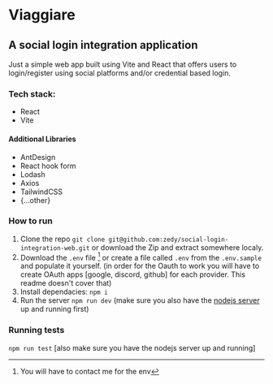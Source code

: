 # Viaggiare
A social login integration application
---
Just a simple web app built using Vite and React that offers users to login/register using social platforms and/or credential based login.

### Tech stack:
- React
- Vite
#### Additional Libraries
- AntDesign
- React hook form
- Lodash
- Axios
- TailwindCSS
- {...other}

### How to run
1. Clone the repo `git clone git@github.com:zedy/social-login-integration-web.git` or download the Zip and extract somewhere localy.
2. Download the `.env` file [^1] or create a file called `.env` from the `.env.sample` and populate it yourself. (in order for the Oauth to work you will have to create OAuth apps [google, discord, github] for each provider. This readme doesn't cover that)
3. Install dependacies: `npm i`
4. Run the server `npm run dev` (make sure you also have the [nodejs server](https://github.com/zedy/social-login-integration-api) up and running first) 

### Running tests
`npm run test` [also make sure you have the nodejs server up and running]


[^1]: You will have to contact me for the env